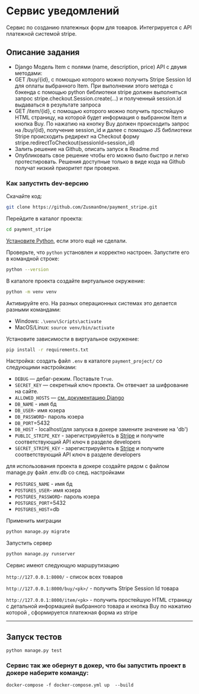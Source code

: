 # Сервис уведомлений
Cервис по созданию платежных форм для товаров. Интегрируется с API платежной системой stripe.

## Описание задания

- Django Модель Item с полями (name, description, price) 
API с двумя методами:
- GET /buy/{id}, c помощью которого можно получить Stripe Session Id для оплаты выбранного Item. При выполнении этого метода c бэкенда с помощью python библиотеки stripe должен выполняться запрос stripe.checkout.Session.create(...) и полученный session.id выдаваться в результате запроса
- GET /item/{id}, c помощью которого можно получить простейшую HTML страницу, на которой будет информация о выбранном Item и кнопка Buy. По нажатию на кнопку Buy должен происходить запрос на /buy/{id}, получение session_id и далее  с помощью JS библиотеки Stripe происходить редирект на Checkout форму stripe.redirectToCheckout(sessionId=session_id)
- Залить решение на Github, описать запуск в Readme.md
- Опубликовать свое решение чтобы его можно было быстро и легко протестировать. Решения доступные только в виде кода на Github получат низкий приоритет при проверке.

### Как запустить dev-версию 
Скачайте код:
```sh
git clone https://github.com/ZusmanOne/payment_stripe.git
```

Перейдите в каталог проекта:
```sh
cd payment_stripe
```
[Установите Python](https://www.python.org/), если этого ещё не сделали.

Проверьте, что `python` установлен и корректно настроен. Запустите его в командной строке:
```sh
python --version
```

В каталоге проекта создайте виртуальное окружение:
```sh
python -m venv venv
```
Активируйте его. На разных операционных системах это делается разными командами:

- Windows: `.\venv\Scripts\activate`
- MacOS/Linux: `source venv/bin/activate`

Установите зависимости в виртуальное окружение:
```sh
pip install -r requirements.txt
```
Настройка: создать файл `.env` в каталоге `payment_project/` со следующими настройками:

- `DEBUG` — дебаг-режим. Поставьте `True`.
- `SECRET_KEY` — секретный ключ проекта. Он отвечает за шифрование на сайте. 
- `ALLOWED_HOSTS` — [см. документацию Django](https://docs.djangoproject.com/en/3.1/ref/settings/#allowed-hosts)
- `DB_NAME` - имя бд
- `DB_USER`- имя юзера
- `DB_PASSWORD`- пароль юзера
- `DB_PORT`=5432
- `DB_HOST` - localhost(для запуска в докере замените значение на 'db')
- `PUBLIC_STRIPE_KEY` - зарегистрируйетсь в [Stripe](https://stripe.com/) и получите соответствующий API ключ в разделе developers
- `SECRET_STRIPE_KEY` - зарегистрируйетсь в [Stripe](https://stripe.com/) и получите соответствующий API ключ в разделе developers

для использования проекта в докере создайте рядом с файлом manage.py файл .env.db со след. настройками
- `POSTGRES_NAME` - имя бд
- `POSTGRES_USER`- имя юзера
- `POSTGRES_PASSWORD`- пароль юзера
- `POSTGRES_PORT`=5432
- `POSTGRES_HOST`=db

Применить миграции

```sh
python manage.py migrate
```

Запустить сервер
```sh
python manage.py runserver
```

Сервис имеют следующую маршрутизацию

```http://127.0.0.1:8000/``` - список всех товаров

```http://127.0.0.1:8000/buy/<pk>/``` - получить Stripe Session Id товара

```http://127.0.0.1:8000/item/<pk>``` - получить простейшую HTML страницу c детальной информацией выбранного товара и кнопка Buy по нажатию которой , сформируется платежная форма из stripe


***
## Запуск тестов
``` 
python manage.py test
```
### Сервис так же обернут в докер, что бы запустить проект в докере наберите команду:

``` 
docker-compose -f docker-compose.yml up  --build
```


